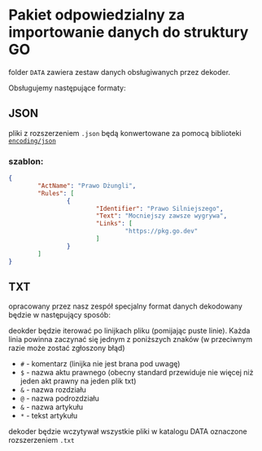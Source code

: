 # Pakiet odpowiedzialny za importowanie danych do struktury GO

folder `DATA` zawiera zestaw danych obsługiwanych przez dekoder.

Obsługujemy następujące formaty:

## JSON

pliki z rozszerzeniem `.json` będą konwertowane za pomocą biblioteki
[`encoding/json`](https://pkg.go.dev/encoding/json)

### szablon:

```json
{
        "ActName": "Prawo Dżungli",
        "Rules": [
                {
                        "Identifier": "Prawo Silniejszego",
                        "Text": "Mocniejszy zawsze wygrywa",
                        "Links": [
                                "https://pkg.go.dev"
                        ]
                }
        ]
}
```

## TXT

opracowany przez nasz zespół specjalny format danych dekodowany będzie w następujący
sposób:

deokder będzie iterować po linijkach pliku (pomijając puste linie).
Każda linia powinna zaczynać się jednym z poniższych znaków (w przeciwnym razie może zostać zgłoszony błąd)
- `#` - komentarz (linijka nie jest brana pod uwagę)
- `$` - nazwa aktu prawnego (obecny standard przewiduje nie więcej niż jeden akt prawny na jeden plik txt)
- `&` - nazwa rozdziału
- `@` - nazwa podrozdziału
- `&` - nazwa artykułu
- `*` - tekst artykułu

dekoder będzie wczytywał wszystkie pliki w katalogu DATA oznaczone
rozszerzeniem `.txt`
